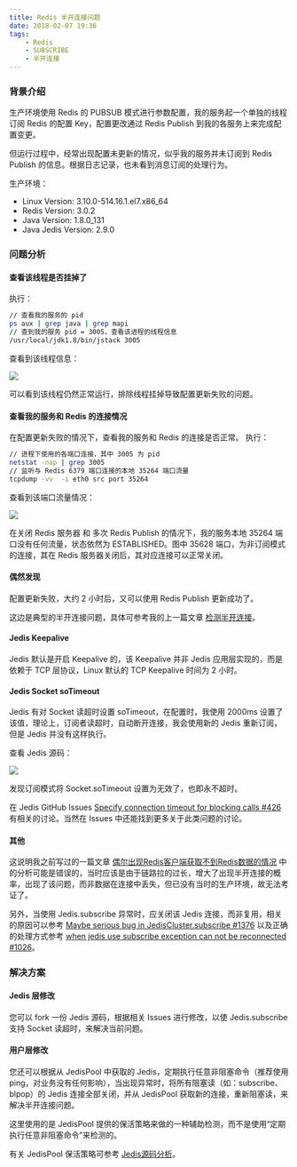 ```yaml
---
title: Redis 半开连接问题
date: 2018-02-07 19:36
tags:
    - Redis
    - SUBSCRIBE
    - 半开连接
---
```


### 背景介绍

生产环境使用 Redis 的 PUBSUB 模式进行参数配置，我的服务起一个单独的线程订阅 Redis 的配置 Key，配置更改通过 Redis Publish 到我的各服务上来完成配置变更。

但运行过程中，经常出现配置未更新的情况，似乎我的服务并未订阅到 Redis Publish 的信息。根据日志记录，也未看到消息订阅的处理行为。

生产环境：

- Linux Version: 3.10.0-514.16.1.el7.x86_64
- Redis Version: 3.0.2
- Java Version: 1.8.0_131
- Java Jedis Version: 2.9.0

<!--more-->

### 问题分析

#### 查看该线程是否挂掉了

执行：

``` bash
// 查看我的服务的 pid
ps aux | grep java | grep mapi
// 查到我的服务 pid = 3005，查看该进程的线程信息
/usr/local/jdk1.8/bin/jstack 3005
```

查看到该线程信息：

![](/img/redis_half_open/stack_info.png)

可以看到该线程仍然正常运行，排除线程挂掉导致配置更新失败的问题。

#### 查看我的服务和 Redis 的连接情况

在配置更新失败的情况下，查看我的服务和 Redis 的连接是否正常。
执行：

``` bash
// 进程下使用的各端口连接，其中 3005 为 pid
netstat -nap | grep 3005
// 监听与 Redis 6379 端口连接的本地 35264 端口流量
tcpdump -vv  -i eth0 src port 35264
```

查看到该端口流量情况：

![](/img/redis_half_open/port_connect_info.png)

在关闭 Redis 服务器 和 多次 Redis Publish 的情况下，我的服务本地 35264 端口没有任何流量，状态依然为 ESTABLISHED。图中 35628 端口，为非订阅模式的连接，其在 Redis 服务器关闭后，其对应连接可以正常关闭。

#### 偶然发现

配置更新失败，大约 2 小时后，又可以使用 Redis Publish 更新成功了。

这边是典型的半开连接问题，具体可参考我的上一篇文章 [检测半开连接](http://blog.lbanyan.com/half_open_connections/)。

#### Jedis Keepalive

Jedis 默认是开启 Keepalive 的，该 Keepalive 并非 Jedis 应用层实现的，而是依赖于 TCP 层协议，Linux 默认的 TCP Keepalive 时间为 2 小时。

#### Jedis Socket soTimeout

Jedis 有对 Socket 读超时设置 soTimeout，在配置时，我使用 2000ms 设置了该值，理论上，订阅者读超时，自动断开连接，我会使用新的 Jedis 重新订阅，但是 Jedis 并没有这样执行。

查看 Jedis 源码：

![](/img/redis_half_open/jedis_subscribe.png)

发现订阅模式将 Socket.soTimeout 设置为无效了，也即永不超时。

在 Jedis GitHub Issues [Specify connection timeout for blocking calls #426](https://github.com/xetorthio/jedis/issues/426) 有相关的讨论。当然在 Issues 中还能找到更多关于此类问题的讨论。

#### 其他

这说明我之前写过的一篇文章 [偶尔出现Redis客户端获取不到Redis数据的情况](http://blog.lbanyan.com/redis_blpop_null/) 中的分析可能是错误的，当时应该是由于链路拉的过长，增大了出现半开连接的概率，出现了该问题，而非数据在连接中丢失，但已没有当时的生产环境，故无法考证了。

另外，当使用 Jedis.subscribe 异常时，应关闭该 Jedis 连接，而非复用，相关的原因可以参考 [Maybe serious bug in JedisCluster.subscribe #1376](https://github.com/xetorthio/jedis/issues/1376) 以及正确的处理方式参考 [when jedis use subscribe exception can not be reconnected #1026](https://github.com/xetorthio/jedis/issues/1026)。

### 解决方案

#### Jedis 层修改

您可以 fork 一份 Jedis 源码，根据相关 Issues 进行修改，以使 Jedis.subscribe 支持 Socket 读超时，来解决当前问题。

#### 用户层修改

您还可以根据从 JedisPool 中获取的 Jedis，定期执行任意非阻塞命令（推荐使用 ping，对业务没有任何影响），当出现异常时，将所有阻塞读（如：subscribe、blpop）的 Jedis 连接全部关闭，并从 JedisPool 获取新的连接，重新阻塞读，来解决半开连接问题。

这里使用的是 JedisPool 提供的保活策略来做的一种辅助检测，而不是使用“定期执行任意非阻塞命令”来检测的。

有关 JedisPool 保活策略可参考 [Jedis源码分析](https://www.jianshu.com/p/dcf1491afbe7)。
